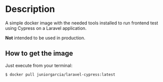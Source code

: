# Description

A simple docker image with the needed tools installed to run frontend test using
Cypress on a Laravel application.

**Not** intended to be used in production.

## How to get the image

Just execute from your terminal:

```bash
$ docker pull juniorgarcia/laravel-cypress:latest
```
